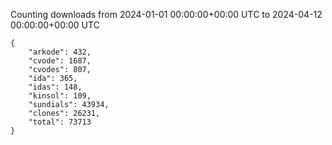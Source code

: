 
Counting downloads from 2024-01-01 00:00:00+00:00 UTC to 2024-04-12 00:00:00+00:00 UTC

```
{
    "arkode": 432,
    "cvode": 1687,
    "cvodes": 807,
    "ida": 365,
    "idas": 148,
    "kinsol": 109,
    "sundials": 43934,
    "clones": 26231,
    "total": 73713
}
```
